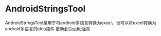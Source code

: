 # AndroidStringsTool
AndroidStringsTool是用于将android多语言转换为excel，也可以将excel转换为android多语言的idea插件
更新到[Gradle版本](https://github.com/peihua8858/AndroidStringsPlugin)
